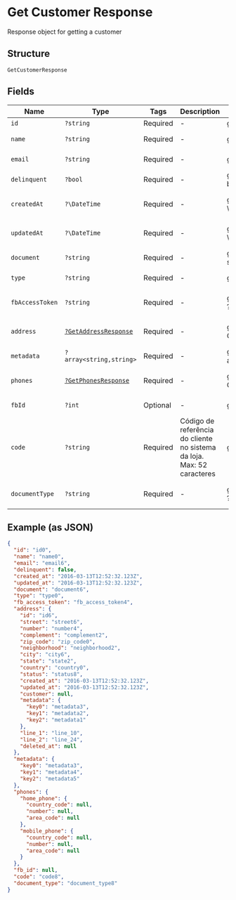 
# Get Customer Response

Response object for getting a customer

## Structure

`GetCustomerResponse`

## Fields

| Name | Type | Tags | Description | Getter | Setter |
|  --- | --- | --- | --- | --- | --- |
| `id` | `?string` | Required | - | getId(): ?string | setId(?string id): void |
| `name` | `?string` | Required | - | getName(): ?string | setName(?string name): void |
| `email` | `?string` | Required | - | getEmail(): ?string | setEmail(?string email): void |
| `delinquent` | `?bool` | Required | - | getDelinquent(): ?bool | setDelinquent(?bool delinquent): void |
| `createdAt` | `?\DateTime` | Required | - | getCreatedAt(): ?\DateTime | setCreatedAt(?\DateTime createdAt): void |
| `updatedAt` | `?\DateTime` | Required | - | getUpdatedAt(): ?\DateTime | setUpdatedAt(?\DateTime updatedAt): void |
| `document` | `?string` | Required | - | getDocument(): ?string | setDocument(?string document): void |
| `type` | `?string` | Required | - | getType(): ?string | setType(?string type): void |
| `fbAccessToken` | `?string` | Required | - | getFbAccessToken(): ?string | setFbAccessToken(?string fbAccessToken): void |
| `address` | [`?GetAddressResponse`](../../doc/models/get-address-response.md) | Required | - | getAddress(): ?GetAddressResponse | setAddress(?GetAddressResponse address): void |
| `metadata` | `?array<string,string>` | Required | - | getMetadata(): ?array | setMetadata(?array metadata): void |
| `phones` | [`?GetPhonesResponse`](../../doc/models/get-phones-response.md) | Required | - | getPhones(): ?GetPhonesResponse | setPhones(?GetPhonesResponse phones): void |
| `fbId` | `?int` | Optional | - | getFbId(): ?int | setFbId(?int fbId): void |
| `code` | `?string` | Required | Código de referência do cliente no sistema da loja. Max: 52 caracteres | getCode(): ?string | setCode(?string code): void |
| `documentType` | `?string` | Required | - | getDocumentType(): ?string | setDocumentType(?string documentType): void |

## Example (as JSON)

```json
{
  "id": "id0",
  "name": "name0",
  "email": "email6",
  "delinquent": false,
  "created_at": "2016-03-13T12:52:32.123Z",
  "updated_at": "2016-03-13T12:52:32.123Z",
  "document": "document6",
  "type": "type0",
  "fb_access_token": "fb_access_token4",
  "address": {
    "id": "id6",
    "street": "street6",
    "number": "number4",
    "complement": "complement2",
    "zip_code": "zip_code0",
    "neighborhood": "neighborhood2",
    "city": "city6",
    "state": "state2",
    "country": "country0",
    "status": "status8",
    "created_at": "2016-03-13T12:52:32.123Z",
    "updated_at": "2016-03-13T12:52:32.123Z",
    "customer": null,
    "metadata": {
      "key0": "metadata3",
      "key1": "metadata2",
      "key2": "metadata1"
    },
    "line_1": "line_10",
    "line_2": "line_24",
    "deleted_at": null
  },
  "metadata": {
    "key0": "metadata3",
    "key1": "metadata4",
    "key2": "metadata5"
  },
  "phones": {
    "home_phone": {
      "country_code": null,
      "number": null,
      "area_code": null
    },
    "mobile_phone": {
      "country_code": null,
      "number": null,
      "area_code": null
    }
  },
  "fb_id": null,
  "code": "code8",
  "document_type": "document_type8"
}
```

